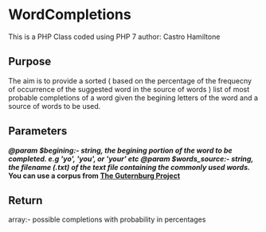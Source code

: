# WordCompletions

This is a PHP Class coded using PHP 7
author: Castro Hamiltone

## Purpose

The aim is to provide a sorted ( based on the percentage of the frequecny of occurrence of the suggested word in the source of words ) list of most probable completions of a word given the begining letters of the word and a source of words to be used.

## Parameters

***@param $begining:- string, the begining portion of the word to be completed. e.g 'yo', 'you', or 'your' etc***
***@param $words_source:- string, the filename (.txt) of the text file containing the commonly used words.***
**You can use a corpus from [The Guternburg Project](http://www.gutenberg.org/files/)** 

## Return

array:- possible completions with probability in percentages